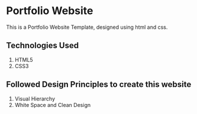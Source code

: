# Portfolio Website 
This is a Portfolio Website Template, designed using html and css. 

## Technologies Used
1. HTML5
2. CSS3

## Followed Design Principles to create this website
1. Visual Hierarchy
2. White Space and Clean Design


